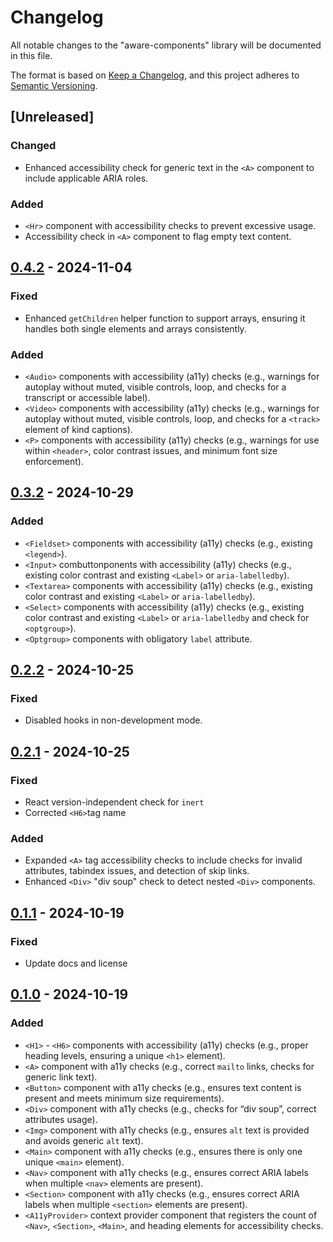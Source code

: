 # Changelog

All notable changes to the "aware-components" library will be documented in this file.

The format is based on [Keep a Changelog](https://keepachangelog.com/en/1.1.0/), and this project adheres to [Semantic Versioning](https://semver.org/spec/v2.0.0.html).

## [Unreleased]

### Changed

- Enhanced accessibility check for generic text in the `<A>` component to include applicable ARIA roles.

### Added

- `<Hr>` component with accessibility checks to prevent excessive usage.
- Accessibility check in `<A>` component to flag empty text content.

## [0.4.2] - 2024-11-04

### Fixed

- Enhanced `getChildren` helper function to support arrays, ensuring it handles both single elements and arrays consistently.

### Added

- `<Audio>` components with accessibility (a11y) checks (e.g., warnings for autoplay without muted, visible controls, loop, and checks for a transcript or accessible label).
- `<Video>` components with accessibility (a11y) checks (e.g., warnings for autoplay without muted, visible controls, loop, and checks for a `<track>` element of kind captions).
- `<P>` components with accessibility (a11y) checks (e.g., warnings for use within `<header>`, color contrast issues, and minimum font size enforcement).

## [0.3.2] - 2024-10-29

### Added

- `<Fieldset>` components with accessibility (a11y) checks (e.g., existing `<legend>`).
- `<Input>` combuttonponents with accessibility (a11y) checks (e.g., existing color contrast and existing `<Label>` or `aria-labelledby`).
- `<Textarea>` components with accessibility (a11y) checks (e.g., existing color contrast and existing `<Label>` or `aria-labelledby`).
- `<Select>` components with accessibility (a11y) checks (e.g., existing color contrast and existing `<Label>` or `aria-labelledby` and check for `<optgroup>`).
- `<Optgroup>` components with obligatory `label` attribute.

## [0.2.2] - 2024-10-25

### Fixed

- Disabled hooks in non-development mode.

## [0.2.1] - 2024-10-25

### Fixed

- React version-independent check for `inert`
- Corrected `<H6>`tag name

### Added

- Expanded `<A>` tag accessibility checks to include checks for invalid attributes, tabindex issues, and detection of skip links.
- Enhanced `<Div>` "div soup" check to detect nested `<Div>` components.

## [0.1.1] - 2024-10-19

### Fixed

- Update docs and license

## [0.1.0] - 2024-10-19

### Added

- `<H1>` - `<H6>` components with accessibility (a11y) checks (e.g., proper heading levels, ensuring a unique `<h1>` element).
- `<A>` component with a11y checks (e.g., correct `mailto` links, checks for generic link text).
- `<Button>` component with a11y checks (e.g., ensures text content is present and meets minimum size requirements).
- `<Div>` component with a11y checks (e.g., checks for “div soup”, correct attributes usage).
- `<Img>` component with a11y checks (e.g., ensures `alt` text is provided and avoids generic `alt` text).
- `<Main>` component with a11y checks (e.g., ensures there is only one unique `<main>` element).
- `<Nav>` component with a11y checks (e.g., ensures correct ARIA labels when multiple `<nav>` elements are present).
- `<Section>` component with a11y checks (e.g., ensures correct ARIA labels when multiple `<section>` elements are present).
- `<A11yProvider>` context provider component that registers the count of `<Nav>`, `<Section>`, `<Main>`, and heading elements for accessibility checks.

[0.1.0]: https://github.com/bpetermann/aware-components/releases/tag/v0.1.1
[0.1.1]: https://github.com/bpetermann/aware-components/releases/tag/v0.1.1
[0.2.1]: https://github.com/bpetermann/aware-components/releases/tag/v0.2.1
[0.2.2]: https://github.com/bpetermann/aware-components/releases/tag/v.0.2.2
[0.3.2]: https://github.com/bpetermann/aware-components/releases/tag/v0.3.2
[0.4.2]: https://github.com/bpetermann/aware-components/releases/tag/v0.4.2
